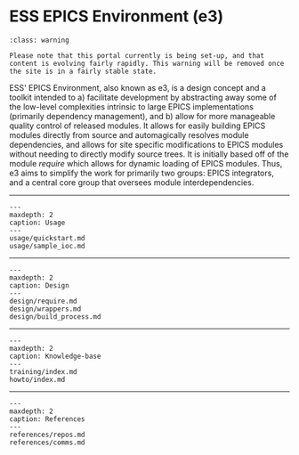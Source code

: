 # ESS EPICS Environment (e3)

```{admonition} Under Construction
:class: warning

Please note that this portal currently is being set-up, and that content is evolving fairly rapidly. This warning will be removed once the site is in a fairly stable state.
```

ESS' EPICS Environment, also known as e3, is a design concept and a toolkit intended to a) facilitate development by abstracting away some of the low-level complexities intrinsic to large EPICS implementations (primarily dependency management), and b) allow for more manageable quality control of released modules. It allows for easily building EPICS modules directly from source and automagically resolves module dependencies, and allows for site specific modifications to EPICS modules without needing to directly modify source trees. It is initially based off of the module *require* which allows for dynamic loading of EPICS modules. Thus, e3 aims to simplify the work for primarily two groups: EPICS integrators, and a central core group that oversees module interdependencies.

---

```{toctree}
---
maxdepth: 2
caption: Usage
---
usage/quickstart.md
usage/sample_ioc.md
```

---

```{toctree}
---
maxdepth: 2
caption: Design
---
design/require.md
design/wrappers.md
design/build_process.md
```

---

```{toctree}
---
maxdepth: 2
caption: Knowledge-base
---
training/index.md
howto/index.md
```

---

```{toctree}
---
maxdepth: 2
caption: References
---
references/repos.md
references/comms.md
```
